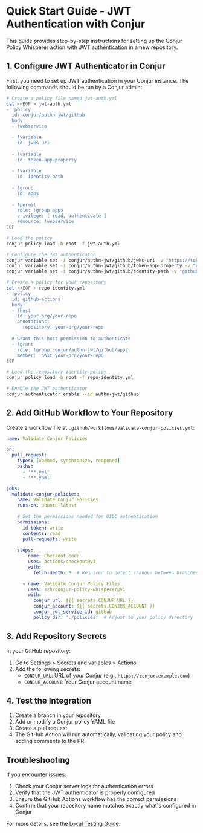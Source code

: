 # Quick Start Guide - JWT Authentication with Conjur

This guide provides step-by-step instructions for setting up the Conjur Policy Whisperer action with JWT authentication in a new repository.

## 1. Configure JWT Authenticator in Conjur

First, you need to set up JWT authentication in your Conjur instance. The following commands should be run by a Conjur admin:

```bash
# Create a policy file named jwt-auth.yml
cat <<EOF > jwt-auth.yml
- !policy
  id: conjur/authn-jwt/github
  body:
  - !webservice

  - !variable
    id: jwks-uri
  
  - !variable
    id: token-app-property
  
  - !variable
    id: identity-path
  
  - !group
    id: apps
    
  - !permit
    role: !group apps
    privilege: [ read, authenticate ]
    resource: !webservice
EOF

# Load the policy
conjur policy load -b root -f jwt-auth.yml

# Configure the JWT authenticator
conjur variable set -i conjur/authn-jwt/github/jwks-uri -v "https://token.actions.githubusercontent.com/.well-known/jwks"
conjur variable set -i conjur/authn-jwt/github/token-app-property -v "repository"
conjur variable set -i conjur/authn-jwt/github/identity-path -v "github-actions"

# Create a policy for your repository
cat <<EOF > repo-identity.yml
- !policy
  id: github-actions
  body:
  - !host
    id: your-org/your-repo
    annotations:
      repository: your-org/your-repo
  
  # Grant this host permission to authenticate
  - !grant
    role: !group conjur/authn-jwt/github/apps
    member: !host your-org/your-repo
EOF

# Load the repository identity policy
conjur policy load -b root -f repo-identity.yml

# Enable the JWT authenticator
conjur authenticator enable --id authn-jwt/github
```

## 2. Add GitHub Workflow to Your Repository

Create a workflow file at `.github/workflows/validate-conjur-policies.yml`:

```yaml
name: Validate Conjur Policies

on:
  pull_request:
    types: [opened, synchronize, reopened]
    paths:
      - '**.yml'
      - '**.yaml'

jobs:
  validate-conjur-policies:
    name: Validate Conjur Policies
    runs-on: ubuntu-latest
    
    # Set the permissions needed for OIDC authentication
    permissions:
      id-token: write
      contents: read
      pull-requests: write
      
    steps:
      - name: Checkout code
        uses: actions/checkout@v3
        with:
          fetch-depth: 0  # Required to detect changes between branches

      - name: Validate Conjur Policy Files
        uses: szh/conjur-policy-whisperer@v1
        with:
          conjur_url: ${{ secrets.CONJUR_URL }}
          conjur_account: ${{ secrets.CONJUR_ACCOUNT }}
          conjur_jwt_service_id: github
          policy_dir: './policies'  # Adjust to your policy directory
```

## 3. Add Repository Secrets

In your GitHub repository:

1. Go to Settings > Secrets and variables > Actions
2. Add the following secrets:
   - `CONJUR_URL`: URL of your Conjur (e.g., `https://conjur.example.com`)
   - `CONJUR_ACCOUNT`: Your Conjur account name

## 4. Test the Integration

1. Create a branch in your repository
2. Add or modify a Conjur policy YAML file
3. Create a pull request
4. The GitHub Action will run automatically, validating your policy and adding comments to the PR

## Troubleshooting

If you encounter issues:

1. Check your Conjur server logs for authentication errors
2. Verify that the JWT authenticator is properly configured
3. Ensure the GitHub Actions workflow has the correct permissions
4. Confirm that your repository name matches exactly what's configured in Conjur

For more details, see the [Local Testing Guide](local-testing.md).
